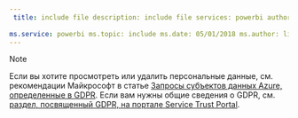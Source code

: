 ```yaml
---
 title: include file description: include file services: powerbi author: eross-msft
 
ms.service: powerbi ms.topic: include ms.date: 05/01/2018 ms.author: lizross ms.custom: include file
---
```


>[!Note]
>Если вы хотите просмотреть или удалить персональные данные, см. рекомендации Майкрософт в статье [Запросы субъектов данных Azure, определенные в GDPR](https://docs.microsoft.com/microsoft-365/compliance/gdpr-dsr-windows). Если вам нужны общие сведения о GDPR, см. [раздел, посвященный GDPR, на портале Service Trust Portal](https://servicetrust.microsoft.com/ViewPage/GDPRGetStarted).